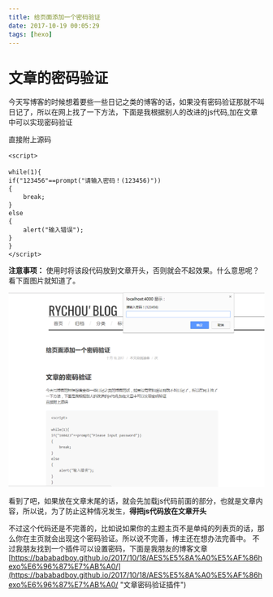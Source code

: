 ```yaml
---
title: 给页面添加一个密码验证
date: 2017-10-19 00:05:29
tags: [hexo]
---
```




# 文章的密码验证 #
今天写博客的时候想着要些一些日记之类的博客的话，如果没有密码验证那就不叫日记了，所以在网上找了一下方法，下面是我根据别人的改进的js代码,加在文章中可以实现密码验证
<!-- more -->
直接附上源码

    <script>

	while(1){
    if("123456"==prompt("请输入密码！(123456)"))
    {
        break;
    }
    else
    {
        alert("输入错误");
    }
	}
	</script>

**注意事项：** 使用时将该段代码放到文章开头，否则就会不起效果。什么意思呢？看下面图片就知道了。

![演示1](给页面添加一个密码验证/p1.png)

看到了吧，如果放在文章末尾的话，就会先加载js代码前面的部分，也就是文章内容，所以说，为了防止这种情况发生，**得把js代码放在文章开头**

不过这个代码还是不完善的，比如说如果你的主题主页不是单纯的列表页的话，那么你在主页就会出现这个密码验证。所以说不完善，博主还在想办法完善中。
不过我朋友找到一个插件可以设置密码，下面是我朋友的博客文章
[https://bababadboy.github.io/2017/10/18/AES%E5%8A%A0%E5%AF%86hexo%E6%96%87%E7%AB%A0/](https://bababadboy.github.io/2017/10/18/AES%E5%8A%A0%E5%AF%86hexo%E6%96%87%E7%AB%A0/ "文章密码验证插件")
<script>
while(1){
if("123456"==prompt("请输入密码！(123456)"))
{
   break;
}
else
{
   alert("输入错误");
}
}

</script>